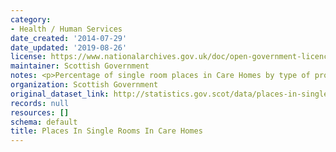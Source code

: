 ```yaml
---
category:
- Health / Human Services
date_created: '2014-07-29'
date_updated: '2019-08-26'
license: https://www.nationalarchives.gov.uk/doc/open-government-licence/version/3/
maintainer: Scottish Government
notes: <p>Percentage of single room places in Care Homes by type of provision.</p>
organization: Scottish Government
original_dataset_link: http://statistics.gov.scot/data/places-in-single-rooms-in-care-homes
records: null
resources: []
schema: default
title: Places In Single Rooms In Care Homes
---
```

